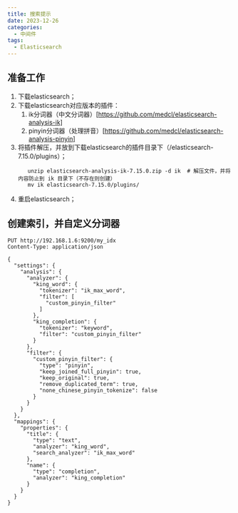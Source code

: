 ```yaml
---
title: 搜索提示
date: 2023-12-26
categories:
  - 中间件
tags:
  - Elasticsearch
---
```



## 准备工作

1. 下载elasticsearch；
2. 下载elasticsearch对应版本的插件：
   1. ik分词器（中文分词器）[https://github.com/medcl/elasticsearch-analysis-ik]
   2. pinyin分词器（处理拼音）[https://github.com/medcl/elasticsearch-analysis-pinyin]
3. 将插件解压，并放到下载elasticsearch的插件目录下（/elasticsearch-7.15.0/plugins）；
   ```shell
      unzip elasticsearch-analysis-ik-7.15.0.zip -d ik  # 解压文件，并将内容防止到 ik 目录下（不存在则创建）
      mv ik elasticsearch-7.15.0/plugins/
   ```
4. 重启elasticsearch；

## 创建索引，并自定义分词器

```http request
PUT http://192.168.1.6:9200/my_idx
Content-Type: application/json

{
  "settings": {
    "analysis": {
      "analyzer": {
        "king_word": {
          "tokenizer": "ik_max_word",
          "filter": [
            "custom_pinyin_filter"
          ]
        },
        "king_completion": {
          "tokenizer": "keyword",
          "filter": "custom_pinyin_filter"
        }
      },
      "filter": {
        "custom_pinyin_filter": {
          "type": "pinyin",
          "keep_joined_full_pinyin": true,
          "keep_original": true,
          "remove_duplicated_term": true,
          "none_chinese_pinyin_tokenize": false
        }
      }
    }
  },
  "mappings": {
    "properties": {
      "title": {
        "type": "text",
        "analyzer": "king_word",
        "search_analyzer": "ik_max_word"
      },
      "name": {
        "type": "completion",
        "analyzer": "king_completion"
      }
    }
  }
}
```